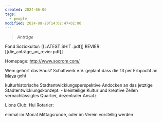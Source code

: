 ```yaml
---
created: 2024-06-06
tags:
  - people
modified: 2024-08-20T14:02:47+02:00
---
```


> *Anträge*

Fond Soziokultur: [[LATEST SHIT .pdf]]
REVIER:  [[die_anträge_an_revier.pdf]]

Homepage: http://www.socrom.com/



Wem gehört das Haus?
Schaltwerk e.V. geplant dass die 13 per Erbpacht an [Maya](http://maya-ev.de/) geht


kulturhistorische Stadtentwicklungsperspektive
Andocken an das jetztige Stadtentwicklungskonzept:
	- kleinteilige Kultur und kreative Zellen
vernachlässigtes Quartier, dezentraler Ansatz

Lions Club: Hui
Rotarier: 

einmal im Monat Mittagsrunde, oder im Verein vorstellig werden